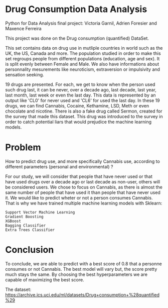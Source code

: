 # Drug Consumption Data Analysis

Python for Data Analysis final project: Victoria Garnil, Adrien Foresier and Maxence Ferreira


This project was done on the Drug consumption (quantified) DataSet.


This set contains data on drug use in mutliple countries in world such as the UK, the US, Canada and more. The population studied in order to make this set regroups
people from different populations (education, age and sex). It is split evenly between Female and Male.
We also have informations about personnality mesurements like neuroticism, extraversion or impulsivity and sensation seeking. 


19 drugs are presented. For each, we get to know when the person used such drug last, it can be never, over a decade ago, last decade, last year, last month, last week or even the last day.
This data is represented by an output like 'CL0' for never used and 'CL6' for used the last day.
In these 19 drugs, we can find Cannabis, Cocaine, Kethamine, LSD, Meth or even chocolate and nicotine. There is also a fake drug called Sermon, created for the survey that made
this dataset. This drug was introduced to the survey in order to catch potential liars that would prejudice the machine learning models.


# Problem
How to predict drug use, and more specifically Cannabis use, according to different parameters (personal and environmental) ?


For our study, we will consider that people that have never used or that have used drugs over a decade ago or last decade as non-user, others will be considered users.
We chose to focus on Cannabis, as there is almost the same number of people that have used it than people that have never used it. 
We would like to predict wheter or not a person consumes Cannabis. That is why we have trained multiple machine learning models with Sklearn:

	Support Vector Machine Learning
	Gradient Boosting
	XGBoost
	Bagging Classifier
	Extra Trees Classifier


# Conclusion
To conclude, we are able to predict with a best score of 0.8 that a personne consumes or not Cannabis. The best model will vary but, the score pretty much stays the same. By choosing the
best hyperparameters we are capable of maximizing the best score.


The dataset: https://archive.ics.uci.edu/ml/datasets/Drug+consumption+%28quantified%29
